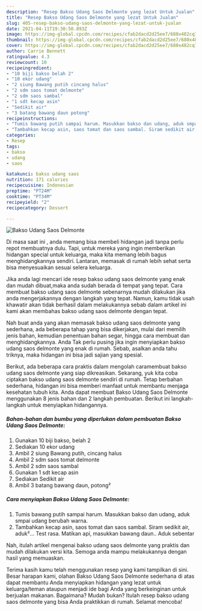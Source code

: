 ```yaml
---
description: "Resep Bakso Udang Saos Delmonte yang lezat Untuk Jualan"
title: "Resep Bakso Udang Saos Delmonte yang lezat Untuk Jualan"
slug: 405-resep-bakso-udang-saos-delmonte-yang-lezat-untuk-jualan
date: 2021-04-11T19:30:50.893Z
image: https://img-global.cpcdn.com/recipes/cfab2dacd2d25ee7/680x482cq70/bakso-udang-saos-delmonte-foto-resep-utama.jpg
thumbnail: https://img-global.cpcdn.com/recipes/cfab2dacd2d25ee7/680x482cq70/bakso-udang-saos-delmonte-foto-resep-utama.jpg
cover: https://img-global.cpcdn.com/recipes/cfab2dacd2d25ee7/680x482cq70/bakso-udang-saos-delmonte-foto-resep-utama.jpg
author: Carrie Bennett
ratingvalue: 4.3
reviewcount: 10
recipeingredient:
- "10 biji bakso belah 2"
- "10 ekor udang"
- "2 siung Bawang putih cincang halus"
- "2 sdm saos tomat delmonte"
- "2 sdm saos sambal"
- "1 sdt kecap asin"
- "Sedikit air"
- "3 batang bawang daun potong"
recipeinstructions:
- "Tumis bawang putih sampai harum. Masukkan bakso dan udang, aduk smpai udang berubah warna."
- "Tambahkan kecap asin, saos tomat dan saos sambal. Siram sedikit air, aduk²... Test rasa. Matikan api, masukkan bawang daun.. Aduk sebentar"
categories:
- Resep
tags:
- bakso
- udang
- saos

katakunci: bakso udang saos 
nutrition: 171 calories
recipecuisine: Indonesian
preptime: "PT24M"
cooktime: "PT34M"
recipeyield: "2"
recipecategory: Dessert

---
```



![Bakso Udang Saos Delmonte](https://img-global.cpcdn.com/recipes/cfab2dacd2d25ee7/680x482cq70/bakso-udang-saos-delmonte-foto-resep-utama.jpg)

Di masa  saat ini , anda memang bisa membeli hidangan jadi tanpa perlu repot membuatnya dulu. Tapi, untuk mereka yang ingin memberikan hidangan special untuk keluarga, maka kita memang lebih bagus menghidangkannya sendiri. Lantaran, memasak di rumah lebih sehat serta bisa menyesuaikan sesuai selera keluarga.

Jika anda lagi mencari ide resep bakso udang saos delmonte yang enak dan mudah dibuat,maka anda sudah berada di tempat yang tepat. Cara membuat bakso udang saos delmonte  sebenarnya mudah dilakukan jika anda mengerjakannya dengan langkah yang tepat. Namun, kamu tidak usah khawatir akan tidak berhasil dalam melakukannya 
sebab dalam artikel ini kami akan membahas bakso udang saos delmonte dengan tepat.  



Nah buat anda yang akan memasak bakso udang saos delmonte yang sederhana, ada beberapa tahap yang bisa dikerjakan, mulai dari memilih jenis bahan, kemudian penentuan bahan segar, hingga cara membuat dan menghidangkannya. Anda Tak perlu pusing jika ingin menyiapkan bakso udang saos delmonte yang enak di rumah. Sebab, asalkan anda  tahu triknya, maka hidangan ini bisa jadi sajian yang spesial.

Berikut, ada beberapa cara praktis  dalam mengolah caramembuat bakso udang saos delmonte yang siap dikreasikan. Sekarang, yuk kita coba ciptakan bakso udang saos delmonte sendiri di rumah. Tetap berbahan sederhana, hidangan ini bisa memberi manfaat untuk membantu menjaga kesehatan tubuh kita. Anda dapat membuat Bakso Udang Saos Delmonte menggunakan 8 jenis bahan dan 2 langkah pembuatan. Berikut ini langkah-langkah untuk menyiapkan hidangannya.

<!--inarticleads1-->

##### Bahan-bahan dan bumbu yang diperlukan dalam pembuatan Bakso Udang Saos Delmonte:

1. Gunakan 10 biji bakso, belah 2
1. Sediakan 10 ekor udang
1. Ambil 2 siung Bawang putih, cincang halus
1. Ambil 2 sdm saos tomat delmonte
1. Ambil 2 sdm saos sambal
1. Gunakan 1 sdt kecap asin
1. Sediakan Sedikit air
1. Ambil 3 batang bawang daun, potong²




<!--inarticleads2-->

##### Cara menyiapkan Bakso Udang Saos Delmonte:

1. Tumis bawang putih sampai harum. Masukkan bakso dan udang, aduk smpai udang berubah warna.
1. Tambahkan kecap asin, saos tomat dan saos sambal. Siram sedikit air, aduk²... Test rasa. Matikan api, masukkan bawang daun.. Aduk sebentar




Nah, itulah artikel mengenai  bakso udang saos delmonte  yang praktis dan mudah dilakukan versi kita. Semoga anda mampu melakukannya dengan hasil yang memuaskan. 

Terima kasih kamu telah menggunakan resep yang kami tampilkan di sini. Besar harapan kami, olahan  Bakso Udang Saos Delmonte sederhana di atas dapat membantu Anda menyiapkan hidangan yang lezat untuk keluarga/teman ataupun menjadi ide bagi Anda yang berkeinginan untuk berjualan makanan. Bagaimana? Mudah bukan? Itulah resep bakso udang saos delmonte yang bisa Anda praktikkan di rumah. Selamat mencoba!

